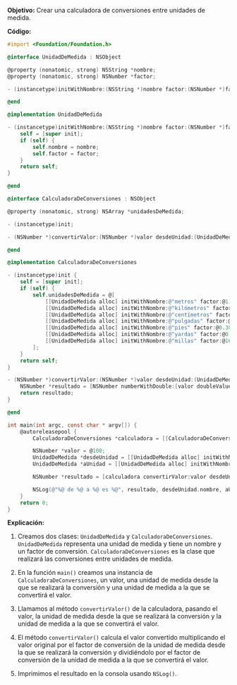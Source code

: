 **Objetivo:** Crear una calculadora de conversiones entre unidades de medida.

**Código:**

```objective-c
#import <Foundation/Foundation.h>

@interface UnidadDeMedida : NSObject

@property (nonatomic, strong) NSString *nombre;
@property (nonatomic, strong) NSNumber *factor;

- (instancetype)initWithNombre:(NSString *)nombre factor:(NSNumber *)factor;

@end

@implementation UnidadDeMedida

- (instancetype)initWithNombre:(NSString *)nombre factor:(NSNumber *)factor {
    self = [super init];
    if (self) {
        self.nombre = nombre;
        self.factor = factor;
    }
    return self;
}

@end

@interface CalculadoraDeConversiones : NSObject

@property (nonatomic, strong) NSArray *unidadesDeMedida;

- (instancetype)init;

- (NSNumber *)convertirValor:(NSNumber *)valor desdeUnidad:(UnidadDeMedida *)desdeUnidad aUnidad:(UnidadDeMedida *)aUnidad;

@end

@implementation CalculadoraDeConversiones

- (instancetype)init {
    self = [super init];
    if (self) {
        self.unidadesDeMedida = @[
            [[UnidadDeMedida alloc] initWithNombre:@"metros" factor:@1],
            [[UnidadDeMedida alloc] initWithNombre:@"kilómetros" factor:@1000],
            [[UnidadDeMedida alloc] initWithNombre:@"centímetros" factor:@0.01],
            [[UnidadDeMedida alloc] initWithNombre:@"pulgadas" factor:@0.0254],
            [[UnidadDeMedida alloc] initWithNombre:@"pies" factor:@0.3048],
            [[UnidadDeMedida alloc] initWithNombre:@"yardas" factor:@0.9144],
            [[UnidadDeMedida alloc] initWithNombre:@"millas" factor:@1609.34],
        ];
    }
    return self;
}

- (NSNumber *)convertirValor:(NSNumber *)valor desdeUnidad:(UnidadDeMedida *)desdeUnidad aUnidad:(UnidadDeMedida *)aUnidad {
    NSNumber *resultado = [NSNumber numberWithDouble:[valor doubleValue] * [desdeUnidad.factor doubleValue] / [aUnidad.factor doubleValue]];
    return resultado;
}

@end

int main(int argc, const char * argv[]) {
    @autoreleasepool {
        CalculadoraDeConversiones *calculadora = [[CalculadoraDeConversiones alloc] init];

        NSNumber *valor = @100;
        UnidadDeMedida *desdeUnidad = [[UnidadDeMedida alloc] initWithNombre:@"metros" factor:@1];
        UnidadDeMedida *aUnidad = [[UnidadDeMedida alloc] initWithNombre:@"kilómetros" factor:@1000];

        NSNumber *resultado = [calculadora convertirValor:valor desdeUnidad:desdeUnidad aUnidad:aUnidad];

        NSLog(@"%@ de %@ a %@ es %@", resultado, desdeUnidad.nombre, aUnidad.nombre, resultado);
    }
    return 0;
}
```

**Explicación:**

1. Creamos dos clases: `UnidadDeMedida` y `CalculadoraDeConversiones`. `UnidadDeMedida` representa una unidad de medida y tiene un nombre y un factor de conversión. `CalculadoraDeConversiones` es la clase que realizará las conversiones entre unidades de medida.

2. En la función `main()` creamos una instancia de `CalculadoraDeConversiones`, un valor, una unidad de medida desde la que se realizará la conversión y una unidad de medida a la que se convertirá el valor.

3. Llamamos al método `convertirValor()` de la calculadora, pasando el valor, la unidad de medida desde la que se realizará la conversión y la unidad de medida a la que se convertirá el valor.

4. El método `convertirValor()` calcula el valor convertido multiplicando el valor original por el factor de conversión de la unidad de medida desde la que se realizará la conversión y dividiéndolo por el factor de conversión de la unidad de medida a la que se convertirá el valor.

5. Imprimimos el resultado en la consola usando `NSLog()`.